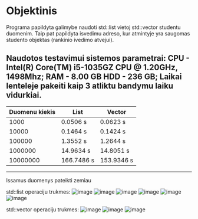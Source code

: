 # Objektinis
Programa papildyta galimybe naudoti std::list vietoj std::vector studentu duomenim. Taip pat papildyta isvedimu adreso, kur atmintyje yra saugomas studento objektas (rankinio ivedimo atvejui).

Naudotos testavimui sistemos parametrai:
CPU -  Intel(R) Core(TM) i5-1035GZ CPU @ 1.20GHz, 1498Mhz;
RAM - 8.00 GB
HDD - 236 GB;
Laikai lenteleje pakeiti kaip 3 atliktu bandymu laiku vidurkiai.
---
| Duomenu kiekis|List|Vector|
|---|---|---|
| 1000  | 0.0506 s | 0.0623 s |
| 10000 | 0.1464 s | 0.1424  s |
| 100000  |1.3552 s | 1.2644 s |
| 1000000  | 14.9634 s | 14.8051 s |
| 10000000  | 166.7486 s | 153.9346 s |
---

Issamus duomenys pateikti zemiau

std::list operaciju trukmes:
![image](https://github.com/MartynasTap/Objektinis/assets/145481815/c275debb-d89b-4bce-9305-501490bc6399)
![image](https://github.com/MartynasTap/Objektinis/assets/145481815/6ba8f083-1e65-4679-862b-d677cf06c97f)
![image](https://github.com/MartynasTap/Objektinis/assets/145481815/57a29c4a-1295-48a7-8e01-42efde27159c)
![image](https://github.com/MartynasTap/Objektinis/assets/145481815/590bbd1d-fd83-4a30-8aad-e0e59de337c5)
![image](https://github.com/MartynasTap/Objektinis/assets/145481815/1a484f77-8610-4475-8398-3266ab662cbc)
![image](https://github.com/MartynasTap/Objektinis/assets/145481815/e0251c63-5286-4314-b7c8-67831ce43880)

std::vector operaciju trukmes:
![image](https://github.com/MartynasTap/Objektinis/assets/145481815/3532e406-7f8b-4e41-8e51-07cef50ee07a)
![image](https://github.com/MartynasTap/Objektinis/assets/145481815/71f5b4b8-d4e5-4c54-829a-e2e718edb5e5)
![image](https://github.com/MartynasTap/Objektinis/assets/145481815/479bc492-8059-4e2b-ab55-c027226640fe)

